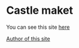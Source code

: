 # Castle maket

You can see this site [here](https://aleksey86rus.github.io/exam_easy)

[Author of this site](https://github.com/AV-html)